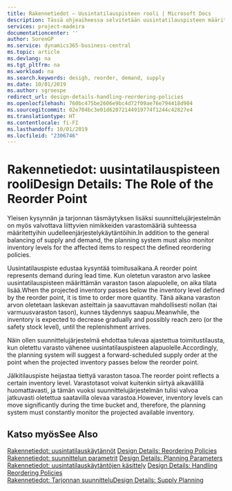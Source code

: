 ```yaml
---
title: Rakennetiedot – Uusintatilauspisteen rooli | Microsoft Docs
description: Tässä ohjeaiheessa selvitetään uusintatilauspisteen määrityksen merkitystä, sillä sen perusteella osataan tilata lisää varastoa.
services: project-madeira
documentationcenter: ''
author: SorenGP
ms.service: dynamics365-business-central
ms.topic: article
ms.devlang: na
ms.tgt_pltfrm: na
ms.workload: na
ms.search.keywords: desigh, reorder, demand, supply
ms.date: 10/01/2019
ms.author: sgroespe
redirect_url: design-details-handling-reordering-policies
ms.openlocfilehash: 760bc475be2606e9bc4d72f09ae76e794418d904
ms.sourcegitcommit: 02e704bc3e01d62072144919774f1244c42827e4
ms.translationtype: HT
ms.contentlocale: fi-FI
ms.lasthandoff: 10/01/2019
ms.locfileid: "2306746"
---
```

# <a name="design-details-the-role-of-the-reorder-point"></a><span data-ttu-id="4a864-103">Rakennetiedot: uusintatilauspisteen rooli</span><span class="sxs-lookup"><span data-stu-id="4a864-103">Design Details: The Role of the Reorder Point</span></span>
<span data-ttu-id="4a864-104">Yleisen kysynnän ja tarjonnan täsmäytyksen lisäksi suunnittelujärjestelmän on myös valvottava liittyvien nimikkeiden varastomääriä suhteessa määritettyihin uudelleenjärjestelykäytäntöihin.</span><span class="sxs-lookup"><span data-stu-id="4a864-104">In addition to the general balancing of supply and demand, the planning system must also monitor inventory levels for the affected items to respect the defined reordering policies.</span></span>  

<span data-ttu-id="4a864-105">Uusintatilauspiste edustaa kysyntää toimitusaikana.</span><span class="sxs-lookup"><span data-stu-id="4a864-105">A reorder point represents demand during lead time.</span></span> <span data-ttu-id="4a864-106">Kun oletetun varaston arvo laskee uusintatilauspisteen määrittämän varaston tason alapuolelle, on aika tilata lisää.</span><span class="sxs-lookup"><span data-stu-id="4a864-106">When the projected inventory passes below the inventory level defined by the reorder point, it is time to order more quantity.</span></span> <span data-ttu-id="4a864-107">Tänä aikana varaston arvon oletetaan laskevan asteittain ja saavuttavan mahdollisesti nollan (tai varmuusvaraston tason), kunnes täydennys saapuu.</span><span class="sxs-lookup"><span data-stu-id="4a864-107">Meanwhile, the inventory is expected to decrease gradually and possibly reach zero (or the safety stock level), until the replenishment arrives.</span></span>  

<span data-ttu-id="4a864-108">Näin ollen suunnittelujärjestelmä ehdottaa tulevaa ajastettua toimitustilausta, kun oletettu varasto vähenee uusintatilauspisteen alapuolelle.</span><span class="sxs-lookup"><span data-stu-id="4a864-108">Accordingly, the planning system will suggest a forward-scheduled supply order at the point when the projected inventory passes below the reorder point.</span></span>  

<span data-ttu-id="4a864-109">Jälkitilauspiste heijastaa tiettyä varaston tasoa.</span><span class="sxs-lookup"><span data-stu-id="4a864-109">The reorder point reflects a certain inventory level.</span></span> <span data-ttu-id="4a864-110">Varastotasot voivat kuitenkin siirtyä aikavälillä huomattavasti, ja tämän vuoksi suunnittelujärjestelmän tulisi valvoa jatkuvasti oletettua saatavilla olevaa varastoa.</span><span class="sxs-lookup"><span data-stu-id="4a864-110">However, inventory levels can move significantly during the time bucket and, therefore, the planning system must constantly monitor the projected available inventory.</span></span>  

## <a name="see-also"></a><span data-ttu-id="4a864-111">Katso myös</span><span class="sxs-lookup"><span data-stu-id="4a864-111">See Also</span></span>  
<span data-ttu-id="4a864-112">[Rakennetiedot: uusintatilauskäytännöt](design-details-reordering-policies.md) </span><span class="sxs-lookup"><span data-stu-id="4a864-112">[Design Details: Reordering Policies](design-details-reordering-policies.md) </span></span>  
<span data-ttu-id="4a864-113">[Rakennetiedot: suunnittelun parametrit](design-details-planning-parameters.md) </span><span class="sxs-lookup"><span data-stu-id="4a864-113">[Design Details: Planning Parameters](design-details-planning-parameters.md) </span></span>  
<span data-ttu-id="4a864-114">[Rakennetiedot: uusintatilauskäytäntöjen käsittely](design-details-handling-reordering-policies.md) </span><span class="sxs-lookup"><span data-stu-id="4a864-114">[Design Details: Handling Reordering Policies](design-details-handling-reordering-policies.md) </span></span>  
[<span data-ttu-id="4a864-115">Rakennetiedot: Tarjonnan suunnittelu</span><span class="sxs-lookup"><span data-stu-id="4a864-115">Design Details: Supply Planning</span></span>](design-details-supply-planning.md)
